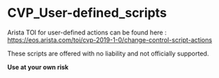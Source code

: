 # CVP_User-defined_scripts
Arista TOI for user-defined actions can be found here : https://eos.arista.com/toi/cvp-2019-1-0/change-control-script-actions

These scripts are offered with no liability and not officially supported.

**Use at your own risk**
